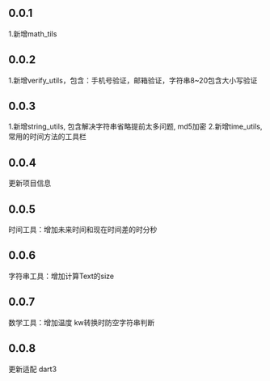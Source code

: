 ## 0.0.1
  1.新增math_tils

## 0.0.2
  1.新增verify_utils，包含：手机号验证，邮箱验证，字符串8~20包含大小写验证

## 0.0.3
  1.新增string_utils, 包含解决字符串省略提前太多问题, md5加密
  2.新增time_utils, 常用的时间方法的工具栏
## 0.0.4
  更新项目信息
## 0.0.5
  时间工具：增加未来时间和现在时间差的时分秒
## 0.0.6
  字符串工具：增加计算Text的size
## 0.0.7
  数学工具：增加温度 kw转换时防空字符串判断
## 0.0.8
  更新适配 dart3